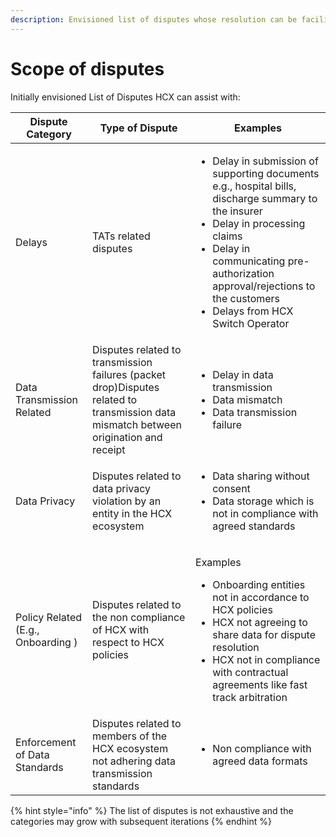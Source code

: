 ```yaml
---
description: Envisioned list of disputes whose resolution can be facilitated by HCX
---
```


# Scope of disputes

Initially envisioned List of Disputes HCX can assist with:

| **Dispute Category**               | **Type of Dispute**                                                                                                                   | **Examples**                                                                                                                                                                                                                                                                          |
| ---------------------------------- | ------------------------------------------------------------------------------------------------------------------------------------- | ------------------------------------------------------------------------------------------------------------------------------------------------------------------------------------------------------------------------------------------------------------------------------------- |
| Delays                             | TATs related disputes                                                                                                                 | <ul><li>Delay in submission of supporting documents e.g., hospital bills, discharge summary to the insurer</li><li>Delay in processing claims</li><li>Delay in communicating pre-authorization approval/rejections to the customers</li><li>Delays from HCX Switch Operator</li></ul> |
| Data Transmission Related          | Disputes related to transmission failures (packet drop)Disputes related to transmission data mismatch between origination and receipt | <ul><li>Delay in data transmission</li><li>Data mismatch</li><li>Data transmission failure</li></ul>                                                                                                                                                                                  |
| Data Privacy                       | Disputes related to data privacy violation by an entity in the HCX ecosystem                                                          | <ul><li>Data sharing without consent</li><li>Data storage which is not in compliance with agreed standards</li></ul>                                                                                                                                                                  |
| Policy Related (E.g., Onboarding ) | Disputes related to the non compliance of HCX with respect to HCX policies                                                            | <p>Examples</p><ul><li>Onboarding entities not in accordance to HCX policies</li><li>HCX not agreeing to share data for dispute resolution</li><li>HCX not in compliance with contractual agreements like fast track arbitration</li></ul>                                            |
| Enforcement of Data Standards      | Disputes related to members of the HCX ecosystem not adhering data transmission standards                                             | <ul><li>Non compliance with agreed data formats</li></ul>                                                                                                                                                                                                                             |

{% hint style="info" %}
The list of disputes is not exhaustive and the categories may grow with subsequent iterations
{% endhint %}
